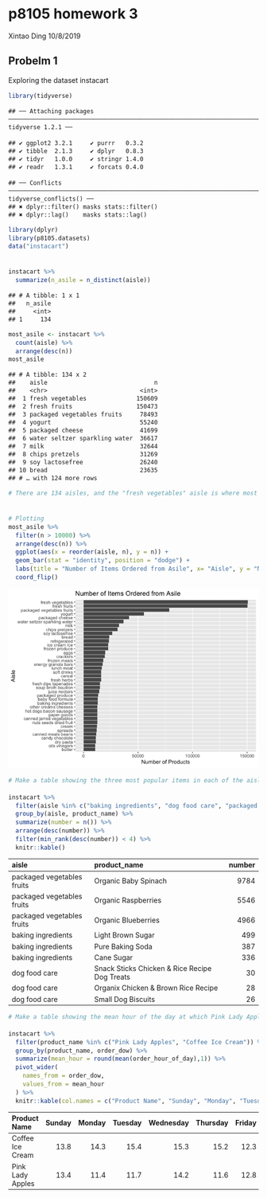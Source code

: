 p8105 homework 3
================
Xintao Ding
10/8/2019

## Probelm 1

Exploring the dataset
    instacart

``` r
library(tidyverse)
```

    ## ── Attaching packages ───────────────────────────────────────────────────────────────────────── tidyverse 1.2.1 ──

    ## ✔ ggplot2 3.2.1     ✔ purrr   0.3.2
    ## ✔ tibble  2.1.3     ✔ dplyr   0.8.3
    ## ✔ tidyr   1.0.0     ✔ stringr 1.4.0
    ## ✔ readr   1.3.1     ✔ forcats 0.4.0

    ## ── Conflicts ──────────────────────────────────────────────────────────────────────────── tidyverse_conflicts() ──
    ## ✖ dplyr::filter() masks stats::filter()
    ## ✖ dplyr::lag()    masks stats::lag()

``` r
library(dplyr)
library(p8105.datasets)
data("instacart")


instacart %>% 
  summarize(n_asile = n_distinct(aisle))
```

    ## # A tibble: 1 x 1
    ##   n_asile
    ##     <int>
    ## 1     134

``` r
most_asile <- instacart %>%
  count(aisle) %>% 
  arrange(desc(n))
most_asile
```

    ## # A tibble: 134 x 2
    ##    aisle                              n
    ##    <chr>                          <int>
    ##  1 fresh vegetables              150609
    ##  2 fresh fruits                  150473
    ##  3 packaged vegetables fruits     78493
    ##  4 yogurt                         55240
    ##  5 packaged cheese                41699
    ##  6 water seltzer sparkling water  36617
    ##  7 milk                           32644
    ##  8 chips pretzels                 31269
    ##  9 soy lactosefree                26240
    ## 10 bread                          23635
    ## # … with 124 more rows

``` r
# There are 134 aisles, and the "fresh vegetables" aisle is where most products are ordered from, second comes after is the "fresh fruits" aisle


# Plotting 
most_asile %>% 
  filter(n > 10000) %>% 
  arrange(desc(n)) %>% 
  ggplot(aes(x = reorder(aisle, n), y = n)) + 
  geom_bar(stat = "identity", position = "dodge") +
  labs(title = "Number of Items Ordered from Asile", x= "Aisle", y = "Number of Products") +
  coord_flip()
```

![](p8105_hw3_xd2222_files/figure-gfm/explore%20dataset-1.png)<!-- -->

``` r
# Make a table showing the three most popular items in each of the aisles “baking ingredients”, “dog food care”, and “packaged vegetables fruits”

instacart %>% 
  filter(aisle %in% c("baking ingredients", "dog food care", "packaged vegetables fruits")) %>% 
  group_by(aisle, product_name) %>% 
  summarize(number = n()) %>% 
  arrange(desc(number)) %>% 
  filter(min_rank(desc(number)) < 4) %>% 
  knitr::kable() 
```

| aisle                      | product\_name                                 | number |
| :------------------------- | :-------------------------------------------- | -----: |
| packaged vegetables fruits | Organic Baby Spinach                          |   9784 |
| packaged vegetables fruits | Organic Raspberries                           |   5546 |
| packaged vegetables fruits | Organic Blueberries                           |   4966 |
| baking ingredients         | Light Brown Sugar                             |    499 |
| baking ingredients         | Pure Baking Soda                              |    387 |
| baking ingredients         | Cane Sugar                                    |    336 |
| dog food care              | Snack Sticks Chicken & Rice Recipe Dog Treats |     30 |
| dog food care              | Organix Chicken & Brown Rice Recipe           |     28 |
| dog food care              | Small Dog Biscuits                            |     26 |

``` r
# Make a table showing the mean hour of the day at which Pink Lady Apples and Coffee Ice Cream are ordered on each day of the week; format this table for human readers 

instacart %>% 
  filter(product_name %in% c("Pink Lady Apples", "Coffee Ice Cream")) %>% 
  group_by(product_name, order_dow) %>% 
  summarize(mean_hour = round(mean(order_hour_of_day),1)) %>% 
  pivot_wider(
    names_from = order_dow,
    values_from = mean_hour
  ) %>% 
  knitr::kable(col.names = c("Product Name", "Sunday", "Monday", "Tuesday", "Wednesday", "Thursday", "Friday", "Saturday"))
```

| Product Name     | Sunday | Monday | Tuesday | Wednesday | Thursday | Friday | Saturday |
| :--------------- | -----: | -----: | ------: | --------: | -------: | -----: | -------: |
| Coffee Ice Cream |   13.8 |   14.3 |    15.4 |      15.3 |     15.2 |   12.3 |     13.8 |
| Pink Lady Apples |   13.4 |   11.4 |    11.7 |      14.2 |     11.6 |   12.8 |     11.9 |
